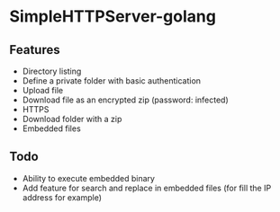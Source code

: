 # SimpleHTTPServer-golang

## Features

* Directory listing
* Define a private folder with basic authentication
* Upload file
* Download file as an encrypted zip (password: infected)
* HTTPS
* Download folder with a zip
* Embedded files

## Todo

* Ability to execute embedded binary
* Add feature for search and replace in embedded files (for fill the IP address for example)
